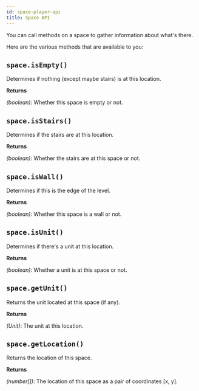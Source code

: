 ```yaml
---
id: space-player-api
title: Space API
---
```


You can call methods on a space to gather information about what's there.

Here are the various methods that are available to you:

## `space.isEmpty()`

Determines if nothing (except maybe stairs) is at this location.

**Returns**

_(boolean)_: Whether this space is empty or not.

## `space.isStairs()`

Determines if the stairs are at this location.

**Returns**

_(boolean)_: Whether the stairs are at this space or not.

## `space.isWall()`

Determines if this is the edge of the level.

**Returns**

_(boolean)_: Whether this space is a wall or not.

## `space.isUnit()`

Determines if there's a unit at this location.

**Returns**

_(boolean)_: Whether a unit is at this space or not.

## `space.getUnit()`

Returns the unit located at this space (if any).

**Returns**

_(Unit)_: The unit at this location.

## `space.getLocation()`

Returns the location of this space.

**Returns**

_(number[])_: The location of this space as a pair of coordinates [x, y].
